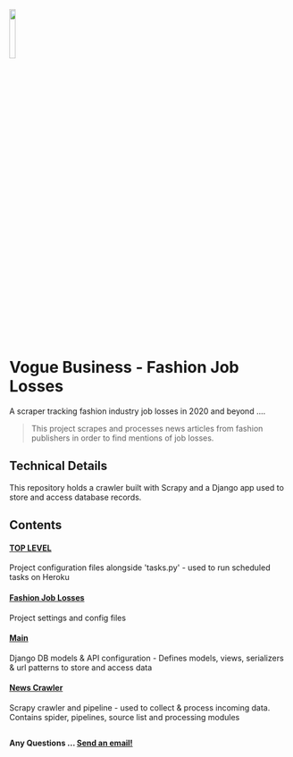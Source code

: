 <img src="https://i.ibb.co/p4s1bYc/voguebusiness-logo.jpg" width="15%" height="15%">

# Vogue Business - Fashion Job Losses 
A scraper tracking fashion industry job losses in 2020 and beyond ....

> This project scrapes and processes news articles from fashion publishers in order to find mentions of job losses. 


## Technical Details
This repository holds a crawler built with Scrapy and a Django app used to store and access database records. 

## Contents

#### <a href="https://github.com/andyclarkemedia/fashionjoblosses/tree/master/">TOP LEVEL</a>
Project configuration files alongside 'tasks.py' - used to run scheduled tasks on Heroku

#### <a href="https://github.com/andyclarkemedia/fashionjoblosses/tree/master/fashionjoblosses">Fashion Job Losses</a>
Project settings and config files

#### <a href="https://github.com/andyclarkemedia/fashionjoblosses/tree/master/main">Main</a>
Django DB models & API configuration - Defines models, views, serializers & url patterns to store and access data

#### <a href="https://github.com/andyclarkemedia/fashionjoblosses/tree/master/news_crawler">News Crawler</a>
Scrapy crawler and pipeline - used to collect & process incoming data. Contains spider, pipelines, source list and processing modules



##
#### Any Questions ... <a target="_blank" href="mailto:fashionjoblosses@gmail.com">Send an email!</a>
